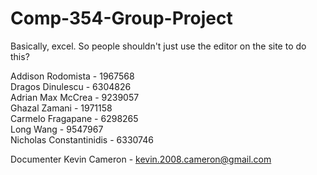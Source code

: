 Comp-354-Group-Project
======================

Basically, excel.
So people shouldn't just use the editor on the site to do this?

Addison Rodomista - 1967568 <br />
Dragos Dinulescu - 6304826 <br />
Adrian Max McCrea - 9239057 <br />
Ghazal Zamani - 1971158 <br />
Carmelo Fragapane - 6298265 <br />
Long Wang - 9547967 <br />
Nicholas Constantinidis - 6330746 <br />

Documenter
Kevin Cameron - kevin.2008.cameron@gmail.com
